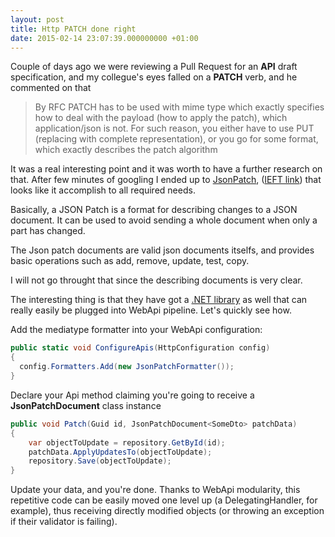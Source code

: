 ```yaml
---
layout: post
title: Http PATCH done right
date: 2015-02-14 23:07:39.000000000 +01:00
---
```

Couple of days ago we were reviewing a Pull Request for an **API** draft specification, and my collegue's eyes falled on a **PATCH** verb, and he commented on that

> By RFC PATCH has to be used with mime type which exactly specifies how to deal with the payload (how to apply the patch), which  application/json  is not.
For such reason, you either have to use PUT (replacing with complete representation), or you go for some format, which exactly describes the patch algorithm

It was a real interesting point and it was worth to have a further research on that.
After few minutes of googling I ended up to [JsonPatch](http://jsonpatch.com/), ([IEFT link](http://tools.ietf.org/html/rfc6902)) that looks like it accomplish to all required needs.

Basically, a JSON Patch is a format for describing changes to a JSON document. It can be used to avoid sending a whole document when only a part has changed.

The Json patch documents are valid json documents itselfs, and provides basic operations such as add, remove, update, test, copy.

I will not go throught that since the describing documents is very clear.

The interesting thing is that they have got a [.NET library](https://github.com/myquay/JsonPatch) as well that can really easily be plugged into WebApi pipeline. Let's quickly see how.

Add the mediatype formatter into your WebApi configuration:

```csharp
public static void ConfigureApis(HttpConfiguration config)
{
  config.Formatters.Add(new JsonPatchFormatter());
}
```

Declare your Api method claiming you're going to receive a **JsonPatchDocument** class instance
```csharp
public void Patch(Guid id, JsonPatchDocument<SomeDto> patchData)
{
    var objectToUpdate = repository.GetById(id);
    patchData.ApplyUpdatesTo(objectToUpdate);
    repository.Save(objectToUpdate);
}
```

Update your data, and you're done.
Thanks to WebApi modularity, this repetitive code can be easily moved one level up (a DelegatingHandler, for example), thus receiving directly modified objects (or throwing an exception if their validator is failing).
